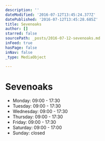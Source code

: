 ```yaml
---
description: ''
dateModified: '2016-07-12T13:45:24.377Z'
datePublished: '2016-07-12T13:45:28.685Z'
title: Sevenoaks
author: []
starred: false
sourcePath: _posts/2016-07-12-sevenoaks.md
inFeed: true
hasPage: false
inNav: false
_type: MediaObject

---
```

# Sevenoaks

* Monday: 09:00 - 17:30
* Tuesday: 09:00 - 17:30
* Wednesday: 09:00 - 17:30
* Thursday: 09:00 - 17:30
* Friday: 09:00 - 17:30
* Saturday: 09:00 - 17:00
* Sunday: closed